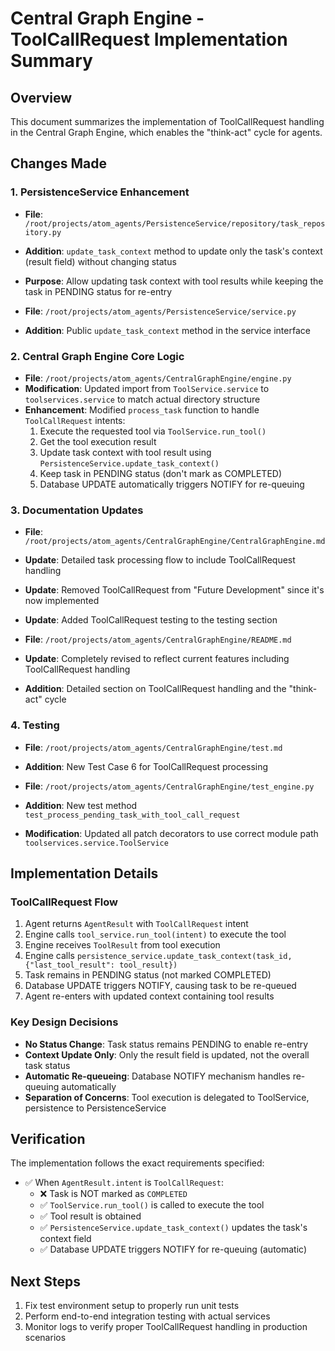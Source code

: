 # Central Graph Engine - ToolCallRequest Implementation Summary

## Overview
This document summarizes the implementation of ToolCallRequest handling in the Central Graph Engine, which enables the "think-act" cycle for agents.

## Changes Made

### 1. PersistenceService Enhancement
- **File**: `/root/projects/atom_agents/PersistenceService/repository/task_repository.py`
- **Addition**: `update_task_context` method to update only the task's context (result field) without changing status
- **Purpose**: Allow updating task context with tool results while keeping the task in PENDING status for re-entry

- **File**: `/root/projects/atom_agents/PersistenceService/service.py`
- **Addition**: Public `update_task_context` method in the service interface

### 2. Central Graph Engine Core Logic
- **File**: `/root/projects/atom_agents/CentralGraphEngine/engine.py`
- **Modification**: Updated import from `ToolService.service` to `toolservices.service` to match actual directory structure
- **Enhancement**: Modified `process_task` function to handle `ToolCallRequest` intents:
  1. Execute the requested tool via `ToolService.run_tool()`
  2. Get the tool execution result
  3. Update task context with tool result using `PersistenceService.update_task_context()`
  4. Keep task in PENDING status (don't mark as COMPLETED)
  5. Database UPDATE automatically triggers NOTIFY for re-queuing

### 3. Documentation Updates
- **File**: `/root/projects/atom_agents/CentralGraphEngine/CentralGraphEngine.md`
- **Update**: Detailed task processing flow to include ToolCallRequest handling
- **Update**: Removed ToolCallRequest from "Future Development" since it's now implemented
- **Update**: Added ToolCallRequest testing to the testing section

- **File**: `/root/projects/atom_agents/CentralGraphEngine/README.md`
- **Update**: Completely revised to reflect current features including ToolCallRequest handling
- **Addition**: Detailed section on ToolCallRequest handling and the "think-act" cycle

### 4. Testing
- **File**: `/root/projects/atom_agents/CentralGraphEngine/test.md`
- **Addition**: New Test Case 6 for ToolCallRequest processing

- **File**: `/root/projects/atom_agents/CentralGraphEngine/test_engine.py`
- **Addition**: New test method `test_process_pending_task_with_tool_call_request`
- **Modification**: Updated all patch decorators to use correct module path `toolservices.service.ToolService`

## Implementation Details

### ToolCallRequest Flow
1. Agent returns `AgentResult` with `ToolCallRequest` intent
2. Engine calls `tool_service.run_tool(intent)` to execute the tool
3. Engine receives `ToolResult` from tool execution
4. Engine calls `persistence_service.update_task_context(task_id, {"last_tool_result": tool_result})`
5. Task remains in PENDING status (not marked COMPLETED)
6. Database UPDATE triggers NOTIFY, causing task to be re-queued
7. Agent re-enters with updated context containing tool results

### Key Design Decisions
- **No Status Change**: Task status remains PENDING to enable re-entry
- **Context Update Only**: Only the result field is updated, not the overall task status
- **Automatic Re-queueing**: Database NOTIFY mechanism handles re-queuing automatically
- **Separation of Concerns**: Tool execution is delegated to ToolService, persistence to PersistenceService

## Verification
The implementation follows the exact requirements specified:
- ✅ When `AgentResult.intent` is `ToolCallRequest`:
  - ❌ Task is NOT marked as `COMPLETED`
  - ✅ `ToolService.run_tool()` is called to execute the tool
  - ✅ Tool result is obtained
  - ✅ `PersistenceService.update_task_context()` updates the task's context field
  - ✅ Database UPDATE triggers NOTIFY for re-queuing (automatic)

## Next Steps
1. Fix test environment setup to properly run unit tests
2. Perform end-to-end integration testing with actual services
3. Monitor logs to verify proper ToolCallRequest handling in production scenarios